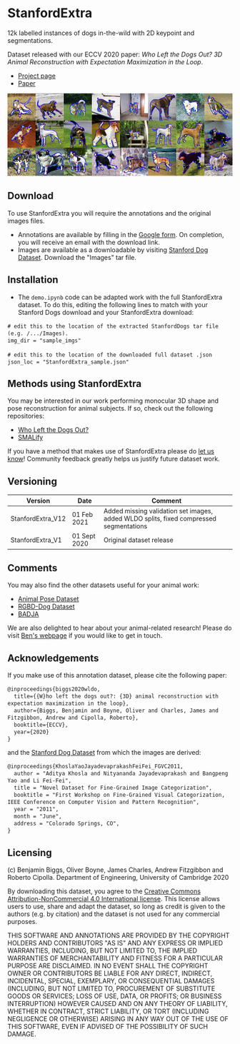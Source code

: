 # StanfordExtra
12k labelled instances of dogs in-the-wild with 2D keypoint and segmentations. 

Dataset released with our ECCV 2020 paper: *Who Left the Dogs Out? 3D Animal Reconstruction with Expectation Maximization in the Loop*.

- [Project page](https://sites.google.com/view/wldo/home)
- [Paper](https://arxiv.org/abs/2007.11110)

![](splash.png)

## Download

To use StanfordExtra you will require the annotations and the original images files. 

- Annotations are available by filling in the [Google form](https://forms.gle/sRtbicgxsWvRtRmUA). On completion, you will receive an email with the download link.
- Images are available as a downloadable by visiting [Stanford Dog Dataset](http://vision.stanford.edu/aditya86/ImageNetDogs/). Download the "Images" tar file.

## Installation

- The `demo.ipynb` code can be adapted work with the full StanfordExtra dataset. To do this, editing the following lines to match with your Stanford Dogs download and your StanfordExtra download:

```
# edit this to the location of the extracted StanfordDogs tar file (e.g. /.../Images).
img_dir = "sample_imgs"

# edit this to the location of the downloaded full dataset .json
json_loc = "StanfordExtra_sample.json"
```

## Methods using StanfordExtra

You may be interested in our work performing monocular 3D shape and pose reconstruction for animal subjects. If so, check out the following repositories:

- [Who Left the Dogs Out?](https://github.com/benjiebob/WLDO)
- [SMALify](https://github.com/benjiebob/SMALify)

If you have a method that makes use of StanfordExtra please do [let us know](mailto:bjb56@cam.ac.uk;ob312@cam.ac.uk)! Community feedback greatly helps us justify future dataset work.

## Versioning
Version | Date | Comment
--- | --- | ---
StanfordExtra_V12 | 01 Feb 2021 | Added missing validation set images, added WLDO splits, fixed compressed segmentations
StanfordExtra_V1 | 01 Sept 2020 | Original dataset release

## Comments
You may also find the other datasets useful for your animal work:
- [Animal Pose Dataset](https://sites.google.com/view/animal-pose/)
- [RGBD-Dog Dataset](https://github.com/CAMERA-Bath/RGBD-Dog)
- [BADJA](https://github.com/benjiebob/BADJA)

We are also delighted to hear about your animal-related research! Please do visit [Ben's webpage](http://www.biggs.ai) if you would like to get in touch.

## Acknowledgements

If you make use of this annotation dataset, please cite the following paper:

```
@inproceedings{biggs2020wldo,
  title={{W}ho left the dogs out?: {3D} animal reconstruction with expectation maximization in the loop},
  author={Biggs, Benjamin and Boyne, Oliver and Charles, James and Fitzgibbon, Andrew and Cipolla, Roberto},
  booktitle={ECCV},
  year={2020}
}
```

and the [Stanford Dog Dataset](http://vision.stanford.edu/aditya86/ImageNetDogs/) from which the images are derived:

```
@inproceedings{KhoslaYaoJayadevaprakashFeiFei_FGVC2011,
  author = "Aditya Khosla and Nityananda Jayadevaprakash and Bangpeng Yao and Li Fei-Fei",
  title = "Novel Dataset for Fine-Grained Image Categorization",
  booktitle = "First Workshop on Fine-Grained Visual Categorization, IEEE Conference on Computer Vision and Pattern Recognition",
  year = "2011",
  month = "June",
  address = "Colorado Springs, CO",
}
```

## Licensing
(c) Benjamin Biggs, Oliver Boyne, James Charles, Andrew Fitzgibbon and Roberto Cipolla. Department of Engineering, University of Cambridge 2020

By downloading this dataset, you agree to the [Creative Commons Attribution-NonCommercial 4.0 International license](https://creativecommons.org/licenses/by-nc-sa/4.0/). This license allows users to use, share and adapt the dataset, so long as credit is given to the authors (e.g. by citation) and the dataset is not used for any commercial purposes.

THIS SOFTWARE AND ANNOTATIONS ARE PROVIDED BY THE COPYRIGHT HOLDERS AND CONTRIBUTORS "AS IS" AND ANY EXPRESS OR IMPLIED WARRANTIES, INCLUDING, BUT NOT LIMITED TO, THE IMPLIED WARRANTIES OF MERCHANTABILITY AND FITNESS FOR A PARTICULAR PURPOSE ARE DISCLAIMED. IN NO EVENT SHALL THE COPYRIGHT OWNER OR CONTRIBUTORS BE LIABLE FOR ANY DIRECT, INDIRECT, INCIDENTAL, SPECIAL, EXEMPLARY, OR CONSEQUENTIAL DAMAGES (INCLUDING, BUT NOT LIMITED TO, PROCUREMENT OF SUBSTITUTE GOODS OR SERVICES; LOSS OF USE, DATA, OR PROFITS; OR BUSINESS INTERRUPTION) HOWEVER CAUSED AND ON ANY THEORY OF LIABILITY, WHETHER IN CONTRACT, STRICT LIABILITY, OR TORT (INCLUDING NEGLIGENCE OR OTHERWISE) ARISING IN ANY WAY OUT OF THE USE OF THIS SOFTWARE, EVEN IF ADVISED OF THE POSSIBILITY OF SUCH DAMAGE.

